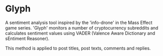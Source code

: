 # Glyph
A sentiment analysis tool inspired by the 'info-drone' in the Mass Effect game series. 
'Glyph' monitors a number of cryptocurrency subreddits and calculates sentiment values using VADER (Valence Aware Dictionary and sEntiment Reasoner).

This method is applied to post titles, post texts, comments and replies. 
